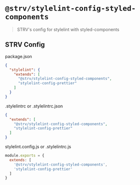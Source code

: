 # `@strv/stylelint-config-styled-components`

> STRV's config for stylelint with styled-components

## STRV Config

package.json

```json
{
  "stylelint": {
    "extends": [
      "@strv/stylelint-config-styled-components",
      "stylelint-config-prettier"
    ]
  }
}
```

.stylelintrc or .stylelintrc.json

```json
{
  "extends": [
    "@strv/stylelint-config-styled-components",
    "stylelint-config-prettier"
  ]
}
```

stylelint.config.js or .stylelintrc.js

```js
module.exports = {
  extends: [
    '@strv/stylelint-config-styled-components',
    'stylelint-config-prettier'
  ]
}
```
